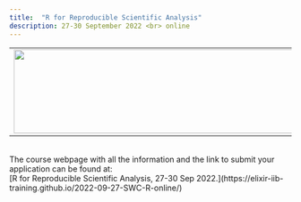 ```yaml
---
title:  "R for Reproducible Scientific Analysis"
description: 27-30 September 2022 <br> online
---
```


<table border="0">
<tr>
	<td><a href="https://elixir-iib-training.github.io/2022-09-27-SWC-R-online/"><img src="/2022_and_older/Logo_SWC_Elixir.png" height="150" width="600"></a>
	</td>
</tr>
</table>

<br>
The course webpage with all the information and the link to submit your application can be found at:<br>
[R for Reproducible Scientific Analysis,  27-30 Sep 2022.](https://elixir-iib-training.github.io/2022-09-27-SWC-R-online/)
